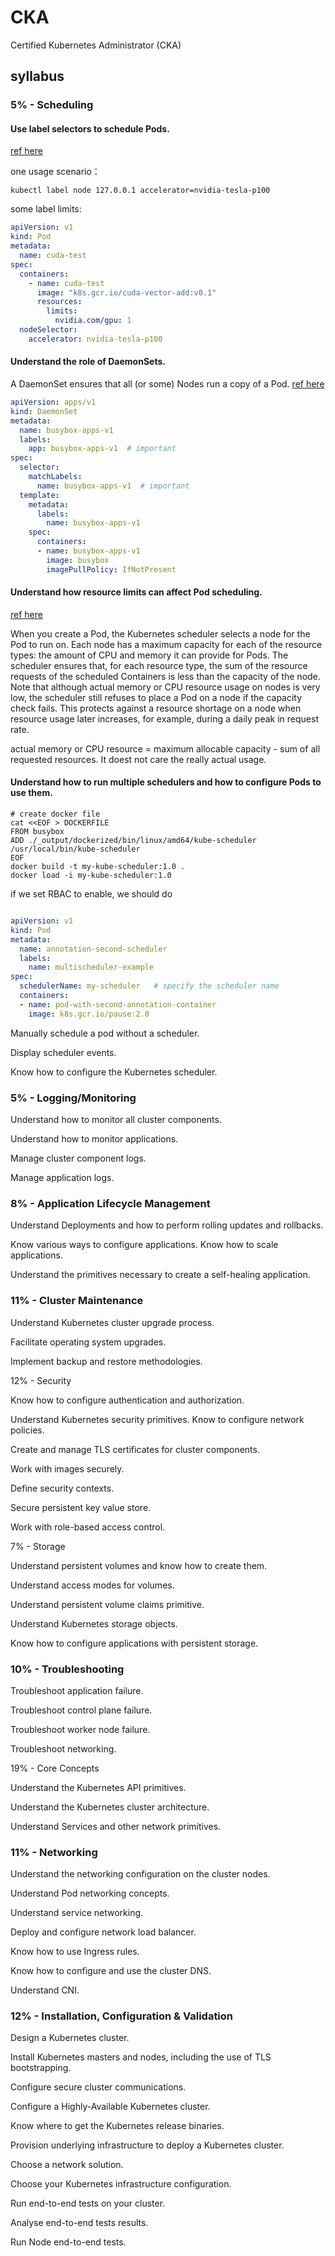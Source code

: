 # CKA

Certified Kubernetes Administrator (CKA) 

## syllabus

### 5% - Scheduling

#### Use label selectors to schedule Pods.
[ref here](https://kubernetes.io/docs/concepts/overview/working-with-objects/labels/)

one usage scenario：

```shell
kubectl label node 127.0.0.1 accelerator=nvidia-tesla-p100
```
some label limits:


```yaml
apiVersion: v1
kind: Pod
metadata:
  name: cuda-test
spec:
  containers:
    - name: cuda-test
      image: "k8s.gcr.io/cuda-vector-add:v0.1"
      resources:
        limits:
          nvidia.com/gpu: 1
  nodeSelector:
    accelerator: nvidia-tesla-p100
```

#### Understand the role of DaemonSets.
A DaemonSet ensures that all (or some) Nodes run a copy of a Pod.
[ref here](https://kubernetes.io/docs/concepts/workloads/controllers/daemonset/)

```yaml
apiVersion: apps/v1
kind: DaemonSet
metadata:
  name: busybox-apps-v1
  labels:
    app: busybox-apps-v1  # important
spec:
  selector:
    matchLabels:
      name: busybox-apps-v1  # important
  template:
    metadata:
      labels:
        name: busybox-apps-v1
    spec:
      containers:
      - name: busybox-apps-v1
        image: busybox
        imagePullPolicy: IfNotPresent
```


#### Understand how resource limits can affect Pod scheduling.
[ref here](https://kubernetes.io/docs/concepts/configuration/manage-compute-resources-container/)

When you create a Pod, the Kubernetes scheduler selects a node for the Pod to run on. Each node has a maximum capacity for each of the resource types: the amount of CPU and memory it can provide for Pods. The scheduler ensures that, for each resource type, the sum of the resource requests of the scheduled Containers is less than the capacity of the node. Note that although actual memory or CPU resource usage on nodes is very low, the scheduler still refuses to place a Pod on a node if the capacity check fails. This protects against a resource shortage on a node when resource usage later increases, for example, during a daily peak in request rate.

actual memory or CPU resource = maximum allocable capacity - sum of all requested resources.
It doest not care the really actual usage.


#### Understand how to run multiple schedulers and how to configure Pods to use them.
```shell
# create docker file
cat <<EOF > DOCKERFILE
FROM busybox
ADD ./_output/dockerized/bin/linux/amd64/kube-scheduler /usr/local/bin/kube-scheduler
EOF
docker build -t my-kube-scheduler:1.0 .
docker load -i my-kube-scheduler:1.0

```

if we set RBAC to enable, we should do
```yaml

```

```yaml
apiVersion: v1
kind: Pod
metadata:
  name: annotation-second-scheduler
  labels:
    name: multischeduler-example
spec:
  schedulerName: my-scheduler   # specify the scheduler name
  containers:
  - name: pod-with-second-annotation-container
    image: k8s.gcr.io/pause:2.0
```

Manually schedule a pod without a scheduler.

Display scheduler events.

Know how to configure the
Kubernetes scheduler.

### 5% - Logging/Monitoring

Understand how to monitor all
cluster components.

Understand how to monitor applications.

Manage cluster component logs.

Manage application logs.

### 8% - Application Lifecycle Management

Understand Deployments and how to
perform rolling updates and rollbacks.

Know various ways to configure applications.
Know how to scale applications.

Understand the primitives necessary to
create a self-healing application.

### 11% - Cluster Maintenance

Understand Kubernetes cluster
upgrade process.

Facilitate operating system upgrades.

Implement backup and restore methodologies.

12% - Security

Know how to configure authentication
and authorization.

Understand Kubernetes security primitives.
Know to configure network policies.

Create and manage TLS certificates for
cluster components.

Work with images securely.

Define security contexts.

Secure persistent key value store.

Work with role-based access control.

7% - Storage

Understand persistent volumes and know how
to create them.

Understand access modes for volumes.

Understand persistent volume claims primitive.

Understand Kubernetes storage objects.

Know how to configure applications with persistent storage.

### 10% - Troubleshooting

Troubleshoot application failure.

Troubleshoot control plane failure.

Troubleshoot worker node failure.

Troubleshoot networking.

19% - Core Concepts

Understand the Kubernetes API primitives.

Understand the Kubernetes cluster architecture.

Understand Services and other network primitives.

### 11% - Networking

Understand the networking configuration on the cluster nodes.

Understand Pod networking concepts.

Understand service networking.

Deploy and configure network load balancer.

Know how to use Ingress rules.

Know how to configure and use the cluster DNS.

Understand CNI.

### 12% - Installation, Configuration & Validation

Design a Kubernetes cluster.

Install Kubernetes masters and nodes, including the use of TLS bootstrapping.

Configure secure cluster communications.

Configure a Highly-Available Kubernetes cluster.

Know where to get the Kubernetes release binaries.

Provision underlying infrastructure to deploy a Kubernetes cluster.

Choose a network solution.

Choose your Kubernetes infrastructure configuration.

Run end-to-end tests on your cluster.

Analyse end-to-end tests results.

Run Node end-to-end tests.
